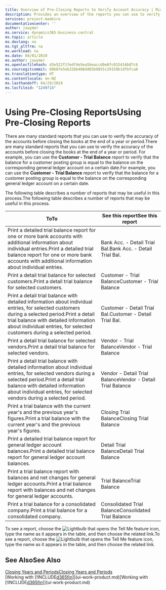```yaml
---
title: Overview of Pre-Closing Reports to Verify Account Accuracy | Microsoft Docs
description: Provides an overview of the reports you can use to verify the accuracy of accounts before closing the books at the end of a year or period.
services: project-madeira
documentationcenter: ''
author: jswymer
ms.service: dynamics365-business-central
ms.topic: article
ms.devlang: na
ms.tgt_pltfrm: na
ms.workload: na
ms.date: 04/01/2019
ms.author: jswymer
ms.openlocfilehash: d3e522f1fedf4e5ea5beaccd0e0fc015414b87c6
ms.sourcegitcommit: 60b87e5eb32bb408dd65b9855c29159b1dfbfca8
ms.translationtype: HT
ms.contentlocale: en-NZ
ms.lasthandoff: 04/29/2019
ms.locfileid: "1249714"
---
```

# <a name="using-pre-closing-reports"></a><span data-ttu-id="7d09d-103">Using Pre-Closing Reports</span><span class="sxs-lookup"><span data-stu-id="7d09d-103">Using Pre-Closing Reports</span></span>
<span data-ttu-id="7d09d-104">There are many standard reports that you can use to verify the accuracy of the accounts before closing the books at the end of a year or period.</span><span class="sxs-lookup"><span data-stu-id="7d09d-104">There are many standard reports that you can use to verify the accuracy of the accounts before closing the books at the end of a year or period.</span></span> <span data-ttu-id="7d09d-105">For example, you can use the **Customer - Trial Balance** report to verify that the balance for a customer posting group is equal to the balance on the corresponding general ledger account on a certain date.</span><span class="sxs-lookup"><span data-stu-id="7d09d-105">For example, you can use the **Customer - Trial Balance** report to verify that the balance for a customer posting group is equal to the balance on the corresponding general ledger account on a certain date.</span></span>

<span data-ttu-id="7d09d-106">The following table describes a number of reports that may be useful in this process.</span><span class="sxs-lookup"><span data-stu-id="7d09d-106">The following table describes a number of reports that may be useful in this process.</span></span>

| <span data-ttu-id="7d09d-107">To</span><span class="sxs-lookup"><span data-stu-id="7d09d-107">To</span></span> | <span data-ttu-id="7d09d-108">See this report</span><span class="sxs-lookup"><span data-stu-id="7d09d-108">See this report</span></span> |
| --- | --- |
| <span data-ttu-id="7d09d-109">Print a detailed trial balance report for one or more bank accounts with additional information about individual entries.</span><span class="sxs-lookup"><span data-stu-id="7d09d-109">Print a detailed trial balance report for one or more bank accounts with additional information about individual entries.</span></span> |<span data-ttu-id="7d09d-110">Bank Acc. - Detail Trial Bal.</span><span class="sxs-lookup"><span data-stu-id="7d09d-110">Bank Acc. - Detail Trial Bal.</span></span> |
| <span data-ttu-id="7d09d-111">Print a detail trial balance for selected customers.</span><span class="sxs-lookup"><span data-stu-id="7d09d-111">Print a detail trial balance for selected customers.</span></span> |<span data-ttu-id="7d09d-112">Customer - Trial Balance</span><span class="sxs-lookup"><span data-stu-id="7d09d-112">Customer - Trial Balance</span></span> |
| <span data-ttu-id="7d09d-113">Print a detail trial balance with detailed information about individual entries, for selected customers during a selected period.</span><span class="sxs-lookup"><span data-stu-id="7d09d-113">Print a detail trial balance with detailed information about individual entries, for selected customers during a selected period.</span></span> |<span data-ttu-id="7d09d-114">Customer - Detail Trial Bal.</span><span class="sxs-lookup"><span data-stu-id="7d09d-114">Customer - Detail Trial Bal.</span></span> |
| <span data-ttu-id="7d09d-115">Print a detail trial balance for selected vendors.</span><span class="sxs-lookup"><span data-stu-id="7d09d-115">Print a detail trial balance for selected vendors.</span></span> |<span data-ttu-id="7d09d-116">Vendor - Trial Balance</span><span class="sxs-lookup"><span data-stu-id="7d09d-116">Vendor - Trial Balance</span></span> |
| <span data-ttu-id="7d09d-117">Print a detail trial balance with detailed information about individual entries, for selected vendors during a selected period.</span><span class="sxs-lookup"><span data-stu-id="7d09d-117">Print a detail trial balance with detailed information about individual entries, for selected vendors during a selected period.</span></span> |<span data-ttu-id="7d09d-118">Vendor - Detail Trial Balance</span><span class="sxs-lookup"><span data-stu-id="7d09d-118">Vendor - Detail Trial Balance</span></span> |
| <span data-ttu-id="7d09d-119">Print a trial balance with the current year's and the previous year's figures.</span><span class="sxs-lookup"><span data-stu-id="7d09d-119">Print a trial balance with the current year's and the previous year's figures.</span></span> |<span data-ttu-id="7d09d-120">Closing Trial Balance</span><span class="sxs-lookup"><span data-stu-id="7d09d-120">Closing Trial Balance</span></span> |
| <span data-ttu-id="7d09d-121">Print a detailed trial balance report for general ledger account balances.</span><span class="sxs-lookup"><span data-stu-id="7d09d-121">Print a detailed trial balance report for general ledger account balances.</span></span> |<span data-ttu-id="7d09d-122">Detail Trial Balance</span><span class="sxs-lookup"><span data-stu-id="7d09d-122">Detail Trial Balance</span></span> |
| <span data-ttu-id="7d09d-123">Print a trial balance report with balances and net changes for general ledger accounts.</span><span class="sxs-lookup"><span data-stu-id="7d09d-123">Print a trial balance report with balances and net changes for general ledger accounts.</span></span> |<span data-ttu-id="7d09d-124">Trial Balance</span><span class="sxs-lookup"><span data-stu-id="7d09d-124">Trial Balance</span></span> |
| <span data-ttu-id="7d09d-125">Print a trial balance for a consolidated company.</span><span class="sxs-lookup"><span data-stu-id="7d09d-125">Print a trial balance for a consolidated company.</span></span> |<span data-ttu-id="7d09d-126">Consolidated Trial Balance</span><span class="sxs-lookup"><span data-stu-id="7d09d-126">Consolidated Trial Balance</span></span> |

<span data-ttu-id="7d09d-127">To see a report, choose the ![Lightbulb that opens the Tell Me feature](media/ui-search/search_small.png "Tell me what you want to do") icon, type the name as it appears in the table, and then choose the related link.</span><span class="sxs-lookup"><span data-stu-id="7d09d-127">To see a report, choose the ![Lightbulb that opens the Tell Me feature](media/ui-search/search_small.png "Tell me what you want to do") icon, type the name as it appears in the table, and then choose the related link.</span></span>

## <a name="see-also"></a><span data-ttu-id="7d09d-128">See Also</span><span class="sxs-lookup"><span data-stu-id="7d09d-128">See Also</span></span>
[<span data-ttu-id="7d09d-129">Closing Years and Periods</span><span class="sxs-lookup"><span data-stu-id="7d09d-129">Closing Years and Periods</span></span>](year-close-years-periods.md)  
<span data-ttu-id="7d09d-130">[Working with [!INCLUDE[d365fin](includes/d365fin_md.md)]](ui-work-product.md)</span><span class="sxs-lookup"><span data-stu-id="7d09d-130">[Working with [!INCLUDE[d365fin](includes/d365fin_md.md)]](ui-work-product.md)</span></span>

